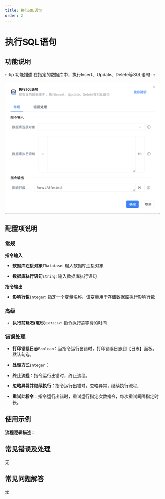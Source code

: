 ```yaml
---
title: 执行SQL语句
order: 2
---
```


# 执行SQL语句

## 功能说明

:::tip 功能描述
在指定的数据库中，执行Insert、Update、Delete等SQL语句
:::

![执行SQL语句](../../../assets/执行SQL语句_command.png)

## 配置项说明

### 常规

**指令输入**

- **数据库连接对象**`TDatabase`: 输入数据库连接对象

- **数据库执行语句**`string`: 输入数据库执行语句


**指令输出**

- **影响行数**`Integer`: 指定一个变量名称，该变量用于存储数据库执行影响行数

### 高级

- **执行前延迟(毫秒)**`Integer`: 指令执行前等待的时间

### 错误处理

- **打印错误日志**`Boolean`：当指令运行出错时，打印错误日志到【日志】面板。默认勾选。

- **处理方式**`Integer`：

 - **终止流程**：指令运行出错时，终止流程。

 - **忽略异常并继续执行**：指令运行出错时，忽略异常，继续执行流程。

 - **重试此指令**：指令运行出错时，重试运行指定次数指令，每次重试间隔指定时长。

## 使用示例

**流程逻辑描述：** 

## 常见错误及处理

无

## 常见问题解答

无

